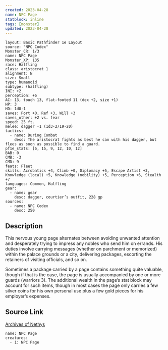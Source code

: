 ```yaml
---
created: 2023-04-28
name: NPC Page
statblock: inline
tags: [monster]
updated: 2023-04-28
---
```

```statblock
layout: Basic Pathfinder 1e Layout
source: "NPC Codex"
Monster_CR: 1/3
name: NPC Page
Monster_XP: 135
race: Halfling
class: aristocrat 1
alignment: N
size: Small
type: humanoid
subtype: (halfling)
INI: +2
perception: +6
AC: 13, touch 13, flat-footed 11 (dex +2, size +1)
HP: 3
HD: 1d8-1
saves: Fort +0, Ref +3, Will +3
saves_other: +2 vs. fear
speed: 25 ft.
melee: dagger -1 (1d3-2/19-20)
tactics:
  - name: During Combat
    desc: The aristocrat fights as best he can with his dagger, but flees as soon as possible to find a guard.
pf1e_stats: [6, 15, 9, 12, 10, 12]
BAB: 0
CMB: -3
CMD: 9
feats: Fleet
skills: Acrobatics +4, Climb +0, Diplomacy +5, Escape Artist +3, Knowledge (local) +5, Knowledge (nobility) +5, Perception +6, Stealth +7
languages: Common, Halfling
gear:
  - name: gear
    desc: dagger, courtier’s outfit, 228 gp
sources:
  - name: NPC Codex
    desc: 250
```
## Description
This nervous young page alternates between avoiding unwanted attention and desperately trying to impress any nobles who send him on errands. His duties involve carrying messages (whether on parchment or memorized) within the palace grounds or a city, delivering packages, escorting the retainers of visiting officials, and so on.

Sometimes a package carried by a page contains something quite valuable, though if that is the case, the page is usually accompanied by one or more guards (warriors 3). The additional wealth in the page’s stat block may account for such items, though in most cases the page only carries a few silver coins for his own personal use plus a few gold pieces for his employer’s expenses.
## Source Link
[Archives of Nethys](https://aonprd.com/NPCDisplay.aspx?ItemName=Page)
```encounter-table
name: NPC Page
creatures:
  - 1: NPC Page
```
